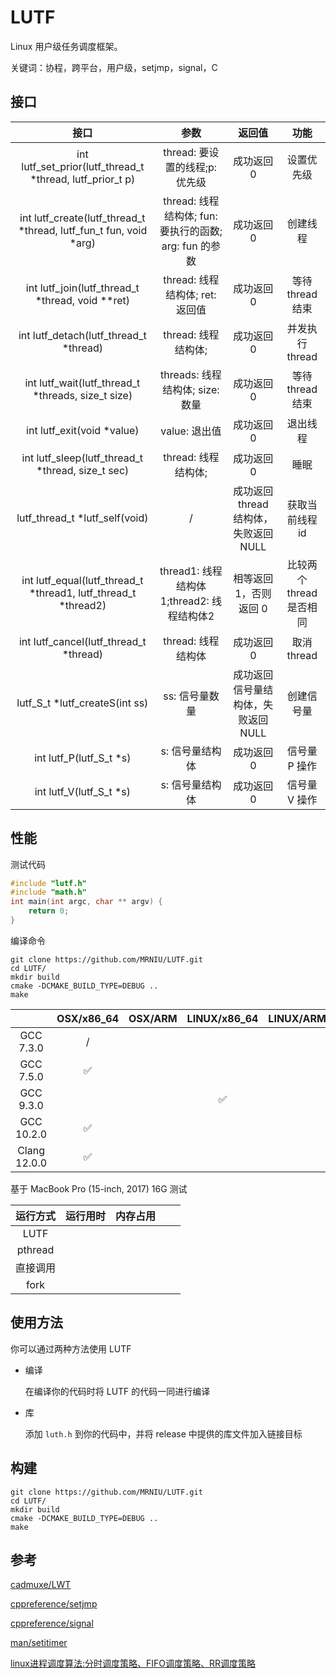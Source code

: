 # LUTF

Linux 用户级任务调度框架。

关键词：协程，跨平台，用户级，setjmp，signal，C

## 接口

|                             接口                             |                          参数                          |                返回值                 |           功能           |
| :----------------------------------------------------------: | :----------------------------------------------------: | :-----------------------------------: | :----------------------: |
|  int lutf_set_prior(lutf_thread_t *thread, lutf_prior_t p)   |             thread: 要设置的线程;p: 优先级             |              成功返回 0               |        设置优先级        |
| int lutf_create(lutf_thread_t *thread, lutf_fun_t fun, void *arg) | thread: 线程结构体; fun: 要执行的函数; arg: fun 的参数 |              成功返回 0               |         创建线程         |
|       int lutf_join(lutf_thread_t *thread, void **ret)       |            thread: 线程结构体; ret: 返回值             |              成功返回 0               |     等待 thread 结束     |
|            int lutf_detach(lutf_thread_t *thread)            |                  thread: 线程结构体;                   |              成功返回 0               |     并发执行 thread      |
|      int lutf_wait(lutf_thread_t *threads, size_t size)      |            threads: 线程结构体; size: 数量             |              成功返回 0               |     等待 thread 结束     |
|                  int lutf_exit(void *value)                  |                     value: 退出值                      |              成功返回 0               |         退出线程         |
|      int lutf_sleep(lutf_thread_t *thread, size_t sec)       |                  thread: 线程结构体;                   |              成功返回 0               |           睡眠           |
|                lutf_thread_t *lutf_self(void)                |                           /                            | 成功返回 thread 结构体，失败返回 NULL |     获取当前线程 id      |
| int lutf_equal(lutf_thread_t *thread1, lutf_thread_t *thread2) |       thread1: 线程结构体1;thread2: 线程结构体2        |        相等返回 1，否则返回 0         | 比较两个 thread 是否相同 |
|            int lutf_cancel(lutf_thread_t *thread)            |                   thread: 线程结构体                   |              成功返回 0               |       取消 thread        |
|                lutf_S_t *lutf_createS(int ss)                |                     ss: 信号量数量                     |  成功返回信号量结构体，失败返回 NULL  |        创建信号量        |
|                   int lutf_P(lutf_S_t *s)                    |                    s: 信号量结构体                     |              成功返回 0               |      信号量 P 操作       |
|                   int lutf_V(lutf_S_t *s)                    |                    s: 信号量结构体                     |              成功返回 0               |      信号量 V 操作       |



## 性能

测试代码

```c
#include "lutf.h"
#include "math.h"
int main(int argc, char ** argv) {
    return 0;
}
```

编译命令

```shell
git clone https://github.com/MRNIU/LUTF.git
cd LUTF/
mkdir build
cmake -DCMAKE_BUILD_TYPE=DEBUG ..
make
```



|              | OSX/x86_64 | OSX/ARM | LINUX/x86_64 | LINUX/ARM |
| :----------: | :--------: | :-----: | :----------: | :-------: |
|  GCC 7.3.0   |     /      |         |              |           |
|  GCC 7.5.0   |     ✅      |         |              |           |
|  GCC 9.3.0   |            |         |      ✅       |           |
|  GCC 10.2.0  |     ✅      |         |              |           |
| Clang 12.0.0 |     ✅      |         |              |           |

基于 MacBook Pro (15-inch, 2017)  16G 测试

| 运行方式 | 运行用时 | 内存占用 |      |      |
| :------: | :------: | :------: | ---- | ---- |
|   LUTF   |          |          |      |      |
| pthread  |          |          |      |      |
| 直接调用 |          |          |      |      |
|   fork   |          |          |      |      |



##  使用方法

你可以通过两种方法使用 LUTF

- 编译

    在编译你的代码时将 LUTF 的代码一同进行编译

- 库

    添加 `luth.h` 到你的代码中，并将 release 中提供的库文件加入链接目标



## 构建

```shell
git clone https://github.com/MRNIU/LUTF.git
cd LUTF/
mkdir build
cmake -DCMAKE_BUILD_TYPE=DEBUG ..
make
```



## 参考

[cadmuxe/LWT](https://github.com/cadmuxe/LWT)

[cppreference/setjmp](https://en.cppreference.com/w/cpp/utility/program/setjmp)

[cppreference/signal](https://en.cppreference.com/w/c/program/signal)

[man/setitimer](https://man7.org/linux/man-pages/man2/setitimer.2.html)

[linux进程调度算法:分时调度策略、FIFO调度策略、RR调度策略](https://blog.csdn.net/qq_32811489/article/details/70768264)

